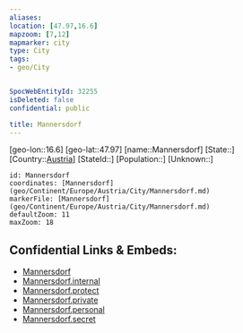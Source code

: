 ```yaml
---
aliases: 
location: [47.97,16.6]
mapzoom: [7,12] 
mapmarker: city 
type: City
tags:
- geo/City


SpocWebEntityId: 32255
isDeleted: false
confidential: public

title: Mannersdorf
---
```

[geo-lon::16.6]
[geo-lat::47.97]
[name::Mannersdorf]
[State::]
[Country::[Austria](geo/Continent/Europe/Austria.md)]
[StateId::]
[Population::]
[Unknown::]


```leaflet
id: Mannersdorf
coordinates: [Mannersdorf](geo/Continent/Europe/Austria/City/Mannersdorf.md)
markerFile: [Mannersdorf](geo/Continent/Europe/Austria/City/Mannersdorf.md)
defaultZoom: 11 
maxZoom: 18
```


## Confidential Links & Embeds: 
- [Mannersdorf](../../../../../../_public/geo/Continent/Europe/Austria/City/Mannersdorf.md) 
- [Mannersdorf.internal](../../../../../../_internal/geo/Continent/Europe/Austria/City/Mannersdorf.internal.md) 
- [Mannersdorf.protect](../../../../../../_protect/geo/Continent/Europe/Austria/City/Mannersdorf.protect.md) 
- [Mannersdorf.private](../../../../../../_private/geo/Continent/Europe/Austria/City/Mannersdorf.private.md) 
- [Mannersdorf.personal](../../../../../../_personal/geo/Continent/Europe/Austria/City/Mannersdorf.personal.md) 
- [Mannersdorf.secret](../../../../../../_secret/geo/Continent/Europe/Austria/City/Mannersdorf.secret.md) 
